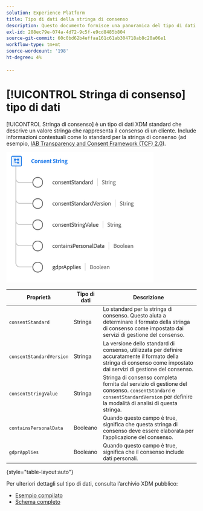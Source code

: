 ```yaml
---
solution: Experience Platform
title: Tipo di dati della stringa di consenso
description: Questo documento fornisce una panoramica del tipo di dati XDM per stringa di consenso.
exl-id: 288ec79e-074a-4d72-9c5f-e9cd8485b804
source-git-commit: 60c0bd62b4effaa161c61ab304718ab8c20a06e1
workflow-type: tm+mt
source-wordcount: '198'
ht-degree: 4%

---
```


# [!UICONTROL Stringa di consenso] tipo di dati

[!UICONTROL Stringa di consenso] è un tipo di dati XDM standard che descrive un valore stringa che rappresenta il consenso di un cliente. Include informazioni contestuali come lo standard per la stringa di consenso (ad esempio, [IAB Transparency and Consent Framework (TCF) 2.0](../field-groups/profile/iab.md)).

![](../images/data-types/consent-string.png)

| Proprietà | Tipo di dati | Descrizione |
| --- | --- | --- |
| `consentStandard` | Stringa | Lo standard per la stringa di consenso. Questo aiuta a determinare il formato della stringa di consenso come impostato dai servizi di gestione del consenso. |
| `consentStandardVersion` | Stringa | La versione dello standard di consenso, utilizzata per definire accuratamente il formato della stringa di consenso come impostato dai servizi di gestione del consenso. |
| `consentStringValue` | Stringa | Stringa di consenso completa fornita dal servizio di gestione del consenso. `consentStandard` e `consentStandardVersion` per definire la modalità di analisi di questa stringa. |
| `containsPersonalData` | Booleano | Quando questo campo è true, significa che questa stringa di consenso deve essere elaborata per l’applicazione del consenso. |
| `gdprApplies` | Booleano | Quando questo campo è true, significa che il consenso include dati personali. |

{style="table-layout:auto"}

Per ulteriori dettagli sul tipo di dati, consulta l’archivio XDM pubblico:

* [Esempio compilato](https://github.com/adobe/xdm/blob/master/components/datatypes/consent/consentstring.example.1.json)
* [Schema completo](https://github.com/adobe/xdm/blob/master/components/datatypes/consent/consentstring.schema.json)
